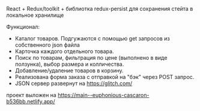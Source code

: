 React + Redux/toolkit + библиотка redux-persist для сохранения стейта в локальное хранилище

Функционал: 
- Каталог товаров. Подгужаются с помощью get запросов из собственного json файла
- Карточка каждого отдельного товара.
- Поиск по товарам, фильтрация по цене (выполнено в виде ползунка), выбор размера и колличества.
- Добавление/удаление товаров в корзину.
- Реализована форма заказа с отправкой на "бэк" через POST запрос.
- JSON сервер развернут на https://glitch.com/


проект выложен на https://main--euphonious-cascaron-b536bb.netlify.app/